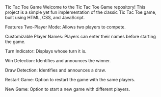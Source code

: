 Tic Tac Toe Game
Welcome to the Tic Tac Toe Game repository! This project is a simple yet fun implementation of the classic Tic Tac Toe game, built using HTML, CSS, and JavaScript.

Features
Two-Player Mode: Allows two players to compete.

Customizable Player Names: Players can enter their names before starting the game.

Turn Indicator: Displays whose turn it is.

Win Detection: Identifies and announces the winner.

Draw Detection: Identifies and announces a draw.

Restart Game: Option to restart the game with the same players.

New Game: Option to start a new game with different players.